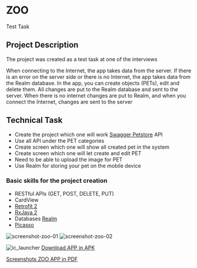 # ZOO
Test Task

## Project Description
The project was created as a test task at one of the interviews

When connecting to the Internet, the app takes data from the server. If there is an error on the server side or there is no Internet, the app takes data from the Realm database. In the app, you can create objects (PETs), edit and delete them. All changes are put to the Realm database and sent to the server. When there is no internet changes are put to Realm, and when you connect the Internet, changes are sent to the server

## Technical Task
+ Create the project which one will work [Swagger Petstore](http://petstore.swagger.io/) API
+ Use all API under the PET categories
+ Create screen which one will show all created pet in the system
+ Create screen which one will let create and edit PET
+ Need to be able to upload the image for PET
+ Use Realm for storing your pet on the mobile device

### Basic skills for the project creation
+ RESTful APIs (GET, POST, DELETE, PUT)
+ CardView
+ [Retrofit 2](http://square.github.io/retrofit/)
+ [RxJava 2](https://github.com/ReactiveX/RxJava)
+ Databases [Realm](https://realm.io/docs/java/latest/)
+ [Picasso](http://square.github.io/picasso/)

![screenshot-zoo-01](https://user-images.githubusercontent.com/19373990/30513063-dbe081d8-9b05-11e7-8b2a-11d75537087d.jpg)
![screenshot-zoo-02](https://user-images.githubusercontent.com/19373990/30513064-de2f0824-9b05-11e7-8f1a-2976b2cb9412.jpg)

![ic_launcher](https://user-images.githubusercontent.com/19373990/30512860-22a718a2-9b01-11e7-8594-bbbf1eb71da5.png)
[Download APP in APK](https://drive.google.com/file/d/0B_FuLrEepxSsaGw1Y0g5bmpGSzg/view?usp=sharing)

[Screenshots ZOO APP in PDF](https://drive.google.com/file/d/0B_FuLrEepxSsSDNjRVduM1RmSDQ/view?usp=sharing)
